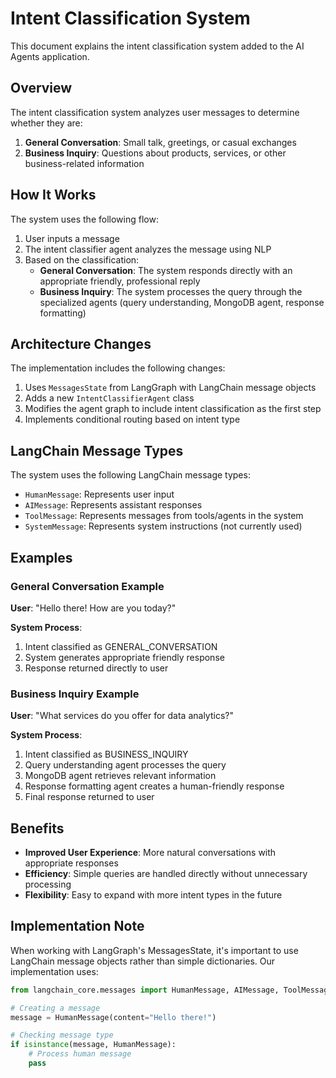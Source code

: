 # Intent Classification System

This document explains the intent classification system added to the AI Agents application.

## Overview

The intent classification system analyzes user messages to determine whether they are:

1. **General Conversation**: Small talk, greetings, or casual exchanges
2. **Business Inquiry**: Questions about products, services, or other business-related information

## How It Works

The system uses the following flow:

1. User inputs a message
2. The intent classifier agent analyzes the message using NLP
3. Based on the classification:
   - **General Conversation**: The system responds directly with an appropriate friendly, professional reply
   - **Business Inquiry**: The system processes the query through the specialized agents (query understanding, MongoDB agent, response formatting)

## Architecture Changes

The implementation includes the following changes:

1. Uses `MessagesState` from LangGraph with LangChain message objects
2. Adds a new `IntentClassifierAgent` class
3. Modifies the agent graph to include intent classification as the first step
4. Implements conditional routing based on intent type

## LangChain Message Types

The system uses the following LangChain message types:

- `HumanMessage`: Represents user input
- `AIMessage`: Represents assistant responses
- `ToolMessage`: Represents messages from tools/agents in the system
- `SystemMessage`: Represents system instructions (not currently used)

## Examples

### General Conversation Example

**User**: "Hello there! How are you today?"

**System Process**:
1. Intent classified as GENERAL_CONVERSATION
2. System generates appropriate friendly response
3. Response returned directly to user

### Business Inquiry Example

**User**: "What services do you offer for data analytics?"

**System Process**:
1. Intent classified as BUSINESS_INQUIRY
2. Query understanding agent processes the query
3. MongoDB agent retrieves relevant information
4. Response formatting agent creates a human-friendly response
5. Final response returned to user

## Benefits

- **Improved User Experience**: More natural conversations with appropriate responses
- **Efficiency**: Simple queries are handled directly without unnecessary processing
- **Flexibility**: Easy to expand with more intent types in the future

## Implementation Note

When working with LangGraph's MessagesState, it's important to use LangChain message objects rather than simple dictionaries. Our implementation uses:

```python
from langchain_core.messages import HumanMessage, AIMessage, ToolMessage, SystemMessage

# Creating a message
message = HumanMessage(content="Hello there!")

# Checking message type
if isinstance(message, HumanMessage):
    # Process human message
    pass
``` 